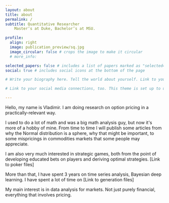 ```yaml
---
layout: about
title: about
permalink: /
subtitle: Quantitative Researcher 
    Master’s at Duke, Bachelor’s at MSU.

profile:
  align: right
  image: publication_preview/sq.jpg
  image_circular: false # crops the image to make it circular
  # more_info: 

selected_papers: false # includes a list of papers marked as "selected={true}"
social: true # includes social icons at the bottom of the page

# Write your biography here. Tell the world about yourself. Link to your favorite [subreddit](http://reddit.com). You can put a picture in, too. The code is already in, just name your picture `prof_pic.jpg` and put it in the `img/` folder.

# Link to your social media connections, too. This theme is set up to use [Font Awesome icons](https://fontawesome.com/) and [Academicons](https://jpswalsh.github.io/academicons/), like the ones below. Add your Facebook, Twitter, LinkedIn, Google Scholar, or just disable all of them.

---
```


Hello, my name is Vladimir.
I am doing research on option pricing in a practically-relevant way.

I used to do a lot of math and was a big math analysis guy, but now it's more of a hobby of mine. From time to time I will publish some articles from why the Normal distribution is a sphere, why that might be important, to  some mispricings in commodities markets that some people may appreciate.


I am also very much interested in strategic games, both from the point of developing educated bets on players and deriving optimal strategies. [Link to poker files] 

More than that, I have spent 3 years on time series analysis, Bayesian deep learning. I have spent a lot of time on [Link to generation files]

My main interest is in data analysis for markets. Not just purely financial, everything that involves pricing.

